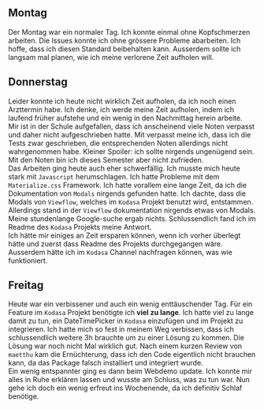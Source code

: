 ## Montag
Der Montag war ein normaler Tag. Ich konnte einmal ohne Kopfschmerzen arbeiten. Die Issues konnte ich ohne grössere Probleme abarbeiten. Ich hoffe, dass ich diesen Standard beibehalten kann. Ausserdem sollte ich langsam mal planen, wie ich meine verlorene Zeit aufholen will.

## Donnerstag
Leider konnte ich heute nicht wirklich Zeit aufholen, da ich noch einen Arzttermin habe. Ich denke, ich werde meine Zeit aufholen, indem ich laufend früher aufstehe und ein wenig in den Nachmittag herein arbeite.  
Mir ist in der Schule aufgefallen, dass ich anscheinend viele Noten verpasst und daher nicht aufgeschrieben hatte. Mit verpasst meine ich, dass ich die Tests zwar geschrieben, die entsprechenden Noten allerdings nicht wahrgenommen habe. Kleiner Spoiler: ich sollte nirgends ungenügend sein. Mit den Noten bin ich dieses Semester aber nicht zufrieden.  
Das Arbeiten ging heute auch eher schwerfällig. Ich musste mich heute stark mit `Javascript` herumschlagen. Ich hatte Probleme mit dem `Materialize.css` Framework. Ich hatte vorallem eine lange Zeit, da ich die Dokumentation von `Modals` nirgends gefunden hatte. Ich dachte, dass die Modals von `Viewflow`, welches im `Kodasa` Projekt benutzt wird, entstammen. Allerdings stand in der `Viewflow` dokumentation nirgends etwas von Modals. Meine stundenlange Google-suche ergab nichts. Schlussendlich fand ich im Readme des `Kodasa` Projekts meine Antwort.  
Ich hätte mir einiges an Zeit ersparen können, wenn ich vorher überlegt hätte und zuerst dass Readme des Projekts durchgegangen wäre. Ausserdem hätte ich im `Kodasa` Channel nachfragen können, was wie funktioniert.

## Freitag
Heute war ein verbissener und auch ein wenig enttäuschender Tag. Für ein Feature im `Kodasa` Projekt benötigte ich **viel zu lange**. Ich hatte viel zu lange damit zu tun, ein DateTimePicker in `Kodasa` einzufügen und im Projekt zu integrieren. Ich hatte mich so fest in meinem Weg verbissen, dass ich schlussendlich weitere 3h brauchte um zu einer Lösung zu kommen. Die Lösung war noch nicht Mal wirklich gut. Nach einem kurzen Review von `maetthu` kam die Ernüchterung, dass ich den Code eigentlich nicht brauchen kann, da das Package falsch installiert und integriert wurde.  
Ein wenig entspannter ging es dann beim Webdemo update. Ich konnte mir alles in Ruhe erklären lassen und wusste am Schluss, was zu tun war. Nun gehe ich doch ein wenig erfreut ins Wochenende, da ich definitiv Schlaf benötige. 
